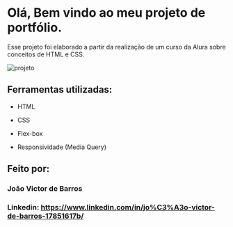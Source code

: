 

# Olá, Bem vindo ao meu projeto de portfólio.
  Esse projeto foi elaborado a partir da realização de um curso da Alura sobre conceitos de HTML e CSS.

![projeto](https://github.com/joaovbarros1/portfolio/assets/85634598/9ccc51be-0ac4-4ac4-a925-e849c92d3a5d)

## Ferramentas utilizadas:

* HTML

* CSS

* Flex-box

* Responsividade (Media Query)

## Feito por:

### João Victor de Barros

### Linkedin: https://www.linkedin.com/in/jo%C3%A3o-victor-de-barros-17851617b/



